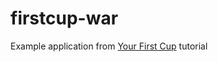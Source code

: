 # firstcup-war

Example application from [Your First Cup](https://docs.oracle.com/javaee/7/firstcup/index.html) tutorial
